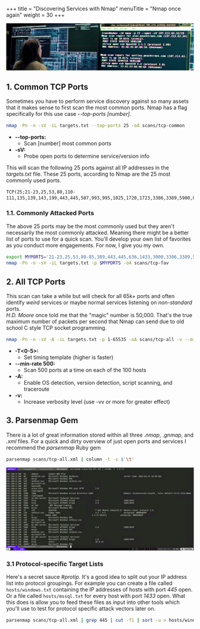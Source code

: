 +++
title = "Discovering Services with Nmap"
menuTitle = "Nmap once again"
weight = 30
+++

![](./nmap2.png)

## 1. Common TCP Ports
Sometimes you have to perform service discovery against so many assets that it makes sense to first scan the most common ports.
Nmap has a flag specifically for this use case *--top-ports [number]*.

```bash
nmap -Pn -n -sV -iL targets.txt --top-ports 25 -oA scans/tcp-common 
```

* **--top-ports:**
  * Scan [number] most common ports
* **-sV:**
  * Probe open ports to determine service/version info

This will scan the following 25 ports against all IP addresses in the *targets.txt* file.  These 25 ports, according to Nmap are the 25 most commonly used ports.

```
TCP(25;21-23,25,53,80,110-111,135,139,143,199,443,445,587,993,995,1025,1720,1723,3306,3389,5900,8080,8888)
```


### 1.1. Commonly Attacked Ports

The above 25 ports may be the most commonly used but they aren't necessarily the most commonly attacked.  Meaning there might be a better list of ports to use for a quick scan.
You'll develop your own list of favorites as you conduct more engagements.  For now, I give you my own.

```bash
export MYPORTS='21-23,25,53,80-85,389,443,445,636,1433,3000,3306,3389,5800,5900,7443,8080,8443,8888'
nmap -Pn -n -sV -iL targets.txt -p $MYPORTS -oA scans/tcp-fav 
```

## 2. All TCP Ports
This scan can take a while but will check for all 65k+ ports and often identify *weird* services or maybe normal services listening on *non-standard* ports.  
*H.D. Moore* once told me that the "magic" number is 50,000.  That's the true maximum number of packets per second that Nmap can send due to old school C style TCP socket programming.
```bash
nmap -Pn -n -sV -A -iL targets.txt -p 1-65535 -oA scans/tcp-all -v --min-rate 5000 -T4
```

* **-T<0-5>:**
  * Set timing template (higher is faster)
* **--min-rate 500:**
  * Scan 500 ports at a time on each of the 100 hosts
* **-A:**
  * Enable OS detection, version detection, script scanning, and traceroute
* **-v:**
  * Increase verbosity level (use -vv or more for greater effect)

## 3. Parsenmap Gem
There is a lot of great information stored within all three *.nmap*, *.gnmap*, and *.xml* files. 
For a quick and dirty overview of just open ports and services I recommend the *parsenmap* Ruby gem

```bash
parsenmap scans/tcp-all.xml | column -t -s $'\t'
```

![](./parsenmap2.png)

### 3.1 Protocol-specific Target Lists
Here's a secret sauce *#protip*.  It's a good idea to split out your IP address list into protocol groupings.
For example you can create a file called `hosts/windows.txt` containing the IP addresses of hosts with port *445* open.  
Or a file called `hosts/mssql.txt` for every host with port *1433* open.
What this does is allow you to feed these files as input into other tools which you'll use to test for protocol specific attack vectors later on.

```bash
parsenmap scans/tcp-all.xml | grep 445 | cut -f1 | sort -u > hosts/windows.txt
```
